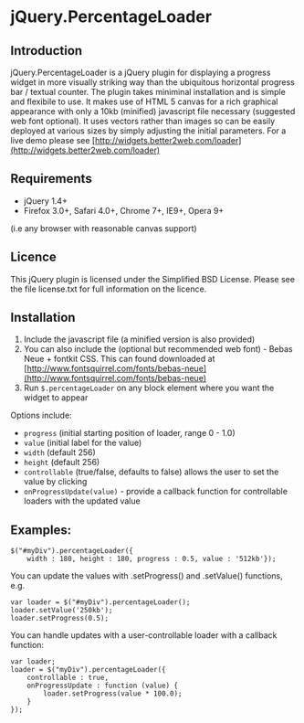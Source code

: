 # jQuery.PercentageLoader

## Introduction

jQuery.PercentageLoader is a jQuery plugin for displaying a progress widget in more visually striking way than
the ubiquitous horizontal progress bar / textual counter. The plugin takes miniminal installation and is simple
and flexibile to use. It makes use of HTML 5 canvas for a rich graphical appearance with only a 10kb (minified)
javascript file necessary (suggested web font optional). It uses vectors rather than images so can be easily
deployed at various sizes by simply adjusting the initial parameters. For a live demo please see
[http://widgets.better2web.com/loader](http://widgets.better2web.com/loader)

## Requirements

* jQuery 1.4+
* Firefox 3.0+, Safari 4.0+, Chrome 7+, IE9+, Opera 9+

(i.e any browser with reasonable canvas support)

## Licence

This jQuery plugin is licensed under the Simplified BSD License. Please
see the file license.txt for full information on the licence.

## Installation

1. Include the javascript file (a minified version is also provided)
2. You can also include the (optional but recommended web font) - Bebas Neue + fontkit CSS. This can
   found downloaded at [http://www.fontsquirrel.com/fonts/bebas-neue](http://www.fontsquirrel.com/fonts/bebas-neue)
3. Run `$.percentageLoader` on any block element where you want the widget to appear

Options include:

* `progress` (initial starting position of loader, range 0 - 1.0)
* `value` (initial label for the value)
* `width` (default 256)
* `height` (default 256)
* `controllable` (true/false, defaults to false) allows the user to set the value by clicking
* `onProgressUpdate(value)` - provide a callback function for controllable loaders with the updated value


## Examples:

    $("#myDiv").percentageLoader({
        width : 180, height : 180, progress : 0.5, value : '512kb'});

You can update the values with .setProgress() and .setValue() functions, e.g.

    var loader = $("#myDiv").percentageLoader();
    loader.setValue('250kb');
    loader.setProgress(0.5);
    
You can handle updates with a user-controllable loader with a callback function:

    var loader;
    loader = $("myDiv").percentageLoader({
        controllable : true,
        onProgressUpdate : function (value) {
            loader.setProgress(value * 100.0);
        }
    });
